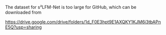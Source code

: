 The dataset for s²LFM-Net is too large for GitHub, which can be downloaded from

https://drive.google.com/drive/folders/1d_F0E3hpt9E1AXQKY1KJM6i3tbAPnE5Q?usp=sharing
